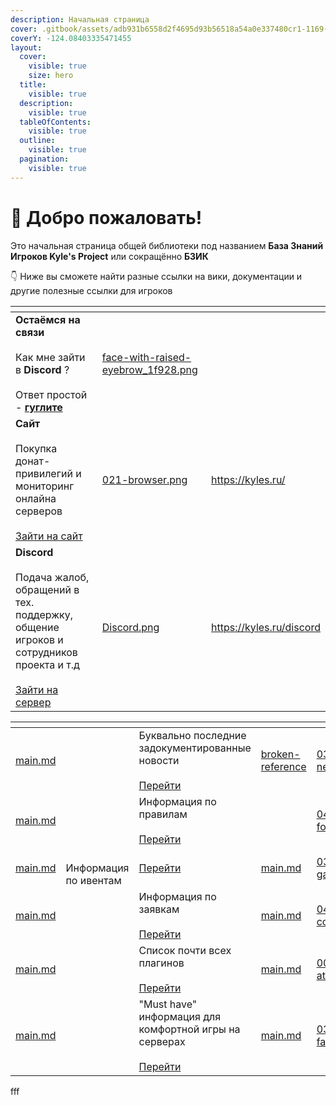 ```yaml
---
description: Начальная страница
cover: .gitbook/assets/adb931b6558d2f4695d93b56518a54a0e337480cr1-1169-798v2_uhq.jpg
coverY: -124.08403335471455
layout:
  cover:
    visible: true
    size: hero
  title:
    visible: true
  description:
    visible: true
  tableOfContents:
    visible: true
  outline:
    visible: true
  pagination:
    visible: true
---
```


# 👋 Добро пожаловать!

Это начальная страница общей библиотеки под названием **База Знаний Игроков Kyle's Project** или сокращённо **БЗИК**

👇 Ниже вы сможете найти разные ссылки на вики, документации и другие полезные ссылки для игроков

<table data-view="cards" data-full-width="false"><thead><tr><th></th><th data-hidden data-card-cover data-type="files"></th><th data-hidden data-card-target data-type="content-ref"></th></tr></thead><tbody><tr><td><strong>Остаёмся на связи</strong><br><br>Как мне зайти в <strong>Discord</strong> ?<br><br>Ответ простой - <a data-footnote-ref href="#user-content-fn-1"><strong>гуглите</strong></a></td><td><a href=".gitbook/assets/face-with-raised-eyebrow_1f928.png">face-with-raised-eyebrow_1f928.png</a></td><td></td></tr><tr><td><strong>Сайт</strong><br><br>Покупка донат-привилегий и мониторинг онлайна серверов<br><br><a href="https://kyles.ru/">Зайти на сайт</a></td><td><a href=".gitbook/assets/021-browser.png">021-browser.png</a></td><td><a href="https://kyles.ru/">https://kyles.ru/</a></td></tr><tr><td><strong>Discord</strong><br><br>Подача жалоб, обращений в тех. поддержку, общение игроков и сотрудников проекта и т.д<br><br><a href="https://kyles.ru/discord">Зайти на сервер</a></td><td><a href=".gitbook/assets/Discord.png">Discord.png</a></td><td><a href="https://kyles.ru/discord">https://kyles.ru/discord</a></td></tr></tbody></table>

<table data-view="cards"><thead><tr><th></th><th></th><th></th><th data-hidden data-card-target data-type="content-ref"></th><th data-hidden data-card-cover data-type="files"></th></tr></thead><tbody><tr><td><a data-mention href="last-news/main.md">main.md</a></td><td></td><td>Буквально последние задокументированные новости<br><br><a href="broken-reference/">Перейти</a></td><td><a href="broken-reference/">broken-reference</a></td><td><a href=".gitbook/assets/032-news.png">032-news.png</a></td></tr><tr><td><a data-mention href="rules/main.md">main.md</a></td><td></td><td>Информация по правилам<br><br><a href="broken-reference/">Перейти</a><br></td><td></td><td><a href=".gitbook/assets/042-folder.png">042-folder.png</a></td></tr><tr><td><a data-mention href="events/main.md">main.md</a></td><td><br>Информация по ивентам<br></td><td><a href="broken-reference/">Перейти</a></td><td><a href="events/main.md">main.md</a></td><td><a href=".gitbook/assets/038-games.png">038-games.png</a></td></tr><tr><td><a data-mention href="applications/main.md">main.md</a></td><td></td><td>Информация по заявкам<br><br><a href="broken-reference/">Перейти</a></td><td><a href="applications/main.md">main.md</a></td><td><a href=".gitbook/assets/041-contact.png">041-contact.png</a></td></tr><tr><td><a data-mention href="plugins/main.md">main.md</a></td><td></td><td>Список почти всех плагинов<br><br><a href="broken-reference/">Перейти</a></td><td><a href="plugins/main.md">main.md</a></td><td><a href=".gitbook/assets/009-attach.png">009-attach.png</a></td></tr><tr><td><a data-mention href="newbies/main.md">main.md</a></td><td></td><td>"Must have" информация для комфортной игры на серверах<br><br><a href="broken-reference/">Перейти</a></td><td><a href="newbies/main.md">main.md</a></td><td><a href=".gitbook/assets/034-favourites.png">034-favourites.png</a></td></tr></tbody></table>

fff

[^1]: **Гуглить** - искать информацию при помощи поисковой системы Google или, расширительно, с помощью любого другого аналогичного средства
